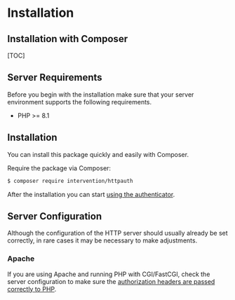 # Installation
## Installation with Composer

[TOC]

## Server Requirements

Before you begin with the installation make sure that your server environment
supports the following requirements.

- PHP >= 8.1

## Installation

You can install this package quickly and easily with Composer.

Require the package via Composer:

```bash
$ composer require intervention/httpauth
```

After the installation you can start [using the authenticator](/v5/api/authenticator).

## Server Configuration

Although the configuration of the HTTP server should usually already be set
correctly, in rare cases it may be necessary to make adjustments.

### Apache

If you are using Apache and running PHP with CGI/FastCGI, check the server
configuration to make sure the [authorization headers are passed correctly to
PHP](https://support.deskpro.com/en/kb/articles/missing-authorization-headers-with-apache).
